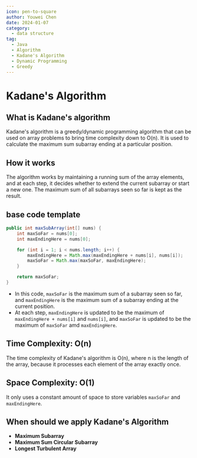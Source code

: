 ```yaml
---
icon: pen-to-square
author: Youwei Chen
date: 2024-01-07
category:
  - data structure
tag:
  - Java
  - Algorithm
  - Kadane's Algorithm
  - Dynamic Programming
  - Greedy
---
```


# Kadane's Algorithm

## What is Kadane's algorithm

Kadane's algorithm is a greedy/dynamic programming algorithm that can be used on array problems to bring time complexity down to O(n). It is used to calculate the maximum sum subarray ending at a particular position.

## How it works

The algorithm works by maintaining a running sum of the array elements, and at each step, it decides whether to extend the current subarray or start a new one. The maximum sum of all subarrays seen so far is kept as the result.

## base code template

```java
public int maxSubArray(int[] nums) {
    int maxSoFar = nums[0];
    int maxEndingHere = nums[0];

    for (int i = 1; i < nums.length; i++) {
        maxEndingHere = Math.max(maxEndingHere + nums[i], nums[i]);
        maxSoFar = Math.max(maxSoFar, maxEndingHere);
    }

    return maxSoFar;
}
```

- In this code, `maxSoFar` is the maximum sum of a subarray seen so far, and `maxEndingHere` is the maximum sum of a subarray ending at the current position.
- At each step, `maxEndingHere` is updated to be the maximum of `maxEndingHere + nums[i]` and `nums[i]`, and `maxSoFar` is updated to be the maximum of `maxSoFar` amd `maxEndingHere`.

## Time Complexity: **O(n)**

The time complexity of Kadane's algorithm is O(n), where n is the length of the array, because it processes each element of the array exactly once.

## Space Complexity: **O(1)**

It only uses a constant amount of space to store variables `maxSoFar` and `maxEndingHere`.

## When should we apply Kadane's Algorithm

- **Maximum Subarray**
- **Maximum Sum Circular Subarray**
- **Longest Turbulent Array**

